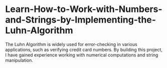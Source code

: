 # Learn-How-to-Work-with-Numbers-and-Strings-by-Implementing-the-Luhn-Algorithm
The Luhn Algorithm is widely used for error-checking in various applications, such as verifying credit card numbers.  By building this project, I have gained experience working with numerical computations and string manipulation.
